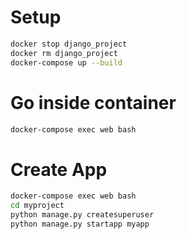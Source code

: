 # Setup
```sh
docker stop django_project
docker rm django_project
docker-compose up --build
```

# Go inside container
```sh
docker-compose exec web bash
```

# Create App
```sh
docker-compose exec web bash
cd myproject
python manage.py createsuperuser
python manage.py startapp myapp
```